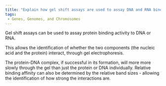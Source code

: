 ```yaml
---
title: "Explain how gel shift assays are used to assay DNA and RNA binding activity."
tags:
 - Genes, Genomes, and Chromosomes
---
```

Gel shift assays can be used to assay protein binding activity to DNA or RNA. 

This allows the identification of whether the two components (the nucleic acid and the protein) interact, through gel electrophoresis. 

The protein-DNA complex, if successful in its formation, will more more slowly through the gel than just the protein or DNA individually. Relative binding affinity can also be determined by the relative band sizes - allowing the identification of how strong the interactions are.
